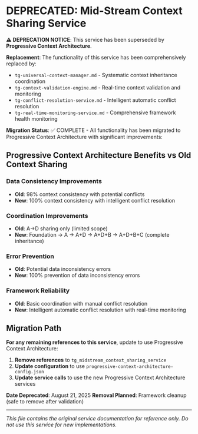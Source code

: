 # DEPRECATED: Mid-Stream Context Sharing Service

**⚠️ DEPRECATION NOTICE**: This service has been superseded by **Progressive Context Architecture**.

**Replacement**: The functionality of this service has been comprehensively replaced by:
- `tg-universal-context-manager.md` - Systematic context inheritance coordination
- `tg-context-validation-engine.md` - Real-time context validation and monitoring  
- `tg-conflict-resolution-service.md` - Intelligent automatic conflict resolution
- `tg-real-time-monitoring-service.md` - Comprehensive framework health monitoring

**Migration Status**: ✅ COMPLETE - All functionality has been migrated to Progressive Context Architecture with significant improvements:

## Progressive Context Architecture Benefits vs Old Context Sharing

### **Data Consistency Improvements**
- **Old**: 98% context consistency with potential conflicts
- **New**: 100% context consistency with intelligent conflict resolution

### **Coordination Improvements** 
- **Old**: A→D sharing only (limited scope)
- **New**: Foundation → A → A+D → A+D+B → A+D+B+C (complete inheritance)

### **Error Prevention**
- **Old**: Potential data inconsistency errors
- **New**: 100% prevention of data inconsistency errors

### **Framework Reliability**
- **Old**: Basic coordination with manual conflict resolution
- **New**: Intelligent automatic conflict resolution with real-time monitoring

## Migration Path
**For any remaining references to this service**, update to use Progressive Context Architecture:

1. **Remove references** to `tg_midstream_context_sharing_service`
2. **Update configuration** to use `progressive-context-architecture-config.json`
3. **Update service calls** to use the new Progressive Context Architecture services

**Date Deprecated**: August 21, 2025
**Removal Planned**: Framework cleanup (safe to remove after validation)

---

*This file contains the original service documentation for reference only. Do not use this service for new implementations.*
